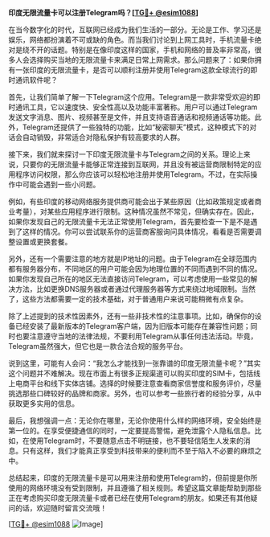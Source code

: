 **印度无限流量卡可以注册Telegram吗？[[TG💪+ @esim1088](https://t.me/s/esim1088)]**

在当今数字化的时代，互联网已经成为我们生活的一部分。无论是工作、学习还是娱乐，网络都扮演着不可或缺的角色。而当我们讨论到上网工具时，手机流量卡绝对是绕不开的话题。特别是在像印度这样的国家，手机和网络的普及率非常高，很多人会选择购买当地的无限流量卡来满足日常上网需求。那么问题来了：如果你拥有一张印度的无限流量卡，是否可以顺利注册并使用Telegram这款全球流行的即时通讯软件呢？

首先，让我们简单了解一下Telegram这个应用。Telegram是一款非常受欢迎的即时通讯工具，它以速度快、安全性高以及功能丰富著称。用户可以通过Telegram发送文字消息、图片、视频甚至是文件，并且支持语音通话和视频通话等功能。此外，Telegram还提供了一些独特的功能，比如“秘密聊天”模式，这种模式下的对话会自动销毁，非常适合对隐私保护有较高要求的人群。

接下来，我们就来探讨一下印度无限流量卡与Telegram之间的关系。理论上来说，只要你的无限流量卡能够正常连接到互联网，并且没有被运营商限制特定的应用程序访问权限，那么你应该可以轻松地注册并使用Telegram。不过，在实际操作中可能会遇到一些小问题。

例如，有些印度的移动网络服务提供商可能会出于某些原因（比如政策规定或者商业考量），对某些应用程序进行限制。这种情况虽然不常见，但确实存在。因此，如果你发现自己的无限流量卡无法正常使用Telegram，首先要检查一下是不是遇到了这样的情况。你可以尝试联系你的运营商客服询问具体情况，看看是否需要调整设置或更换套餐。

另外，还有一个需要注意的地方就是IP地址的问题。由于Telegram在全球范围内都有服务器分布，不同地区的用户可能会因为地理位置的不同而遇到不同的情况。如果你发现自己所在的地区无法直接访问Telegram，可以考虑使用一些常见的解决方法，比如更换DNS服务器或者通过代理服务器等方式来绕过地域限制。当然了，这些方法都需要一定的技术基础，对于普通用户来说可能稍微有点复杂。

除了上述提到的技术性因素外，还有一些非技术性的注意事项。比如，确保你的设备已经安装了最新版本的Telegram客户端，因为旧版本可能存在兼容性问题；同时也要注意遵守当地的法律法规，不要利用Telegram从事任何违法活动。毕竟，Telegram虽然强大，但它也是一款合法合规的服务平台。

说到这里，可能有人会问：“我怎么才能找到一张靠谱的印度无限流量卡呢？”其实这个问题并不难解决。现在市面上有很多正规渠道可以购买印度的SIM卡，包括线上电商平台和线下实体店铺。选择的时候要注意查看商家信誉度和服务评价，尽量挑选那些口碑较好的品牌和商家。另外，也可以参考一些旅行者的经验分享，从中获取更多实用的信息。

最后，我想强调一点：无论你在哪里，无论你使用什么样的网络环境，安全始终是第一位的。在享受便捷通信的同时，一定要提高警惕，避免泄露个人隐私信息。比如，在使用Telegram时，不要随意点击不明链接，也不要轻信陌生人发来的消息。只有这样，我们才能真正享受到科技带来的便利而不至于陷入不必要的麻烦之中。

总结起来，印度的无限流量卡是可以用来注册和使用Telegram的，但前提是你所使用的网络环境没有受到限制，并且遵循了相关规则。希望这篇文章能帮助到那些正在考虑购买印度无限流量卡或者已经在使用Telegram的朋友。如果还有其他疑问的话，欢迎随时留言交流哦！

[[TG💪+ @esim1088](https://t.me/s/esim1088) ![Image](https://i.postimg.cc/4NQfJmqS/Snipaste-2025-05-13-00-14-12.png)]